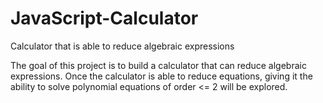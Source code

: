 # JavaScript-Calculator
Calculator that is able to reduce algebraic expressions

The goal of this project is to build a calculator that can reduce algebraic expressions.
Once the calculator is able to reduce equations, giving it the ability to solve
polynomial equations of order <= 2 will be explored.
